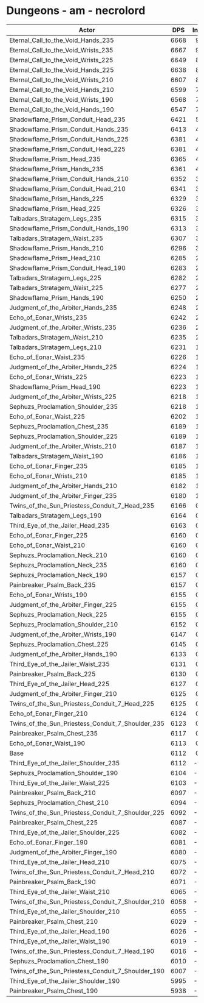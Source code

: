 # Dungeons - am - necrolord
| Actor | DPS | Increase |
|---|:---:|:---:|
|Eternal_Call_to_the_Void_Hands_235|6668|9.09%|
|Eternal_Call_to_the_Void_Wrists_235|6667|9.07%|
|Eternal_Call_to_the_Void_Wrists_225|6649|8.78%|
|Eternal_Call_to_the_Void_Hands_225|6638|8.60%|
|Eternal_Call_to_the_Void_Wrists_210|6607|8.09%|
|Eternal_Call_to_the_Void_Hands_210|6599|7.96%|
|Eternal_Call_to_the_Void_Wrists_190|6568|7.45%|
|Eternal_Call_to_the_Void_Hands_190|6547|7.11%|
|Shadowflame_Prism_Conduit_Head_235|6421|5.05%|
|Shadowflame_Prism_Conduit_Hands_235|6413|4.92%|
|Shadowflame_Prism_Conduit_Hands_225|6381|4.39%|
|Shadowflame_Prism_Conduit_Head_225|6381|4.39%|
|Shadowflame_Prism_Head_235|6365|4.13%|
|Shadowflame_Prism_Hands_235|6361|4.07%|
|Shadowflame_Prism_Conduit_Hands_210|6352|3.92%|
|Shadowflame_Prism_Conduit_Head_210|6341|3.74%|
|Shadowflame_Prism_Hands_225|6329|3.54%|
|Shadowflame_Prism_Head_225|6326|3.49%|
|Talbadars_Stratagem_Legs_235|6315|3.31%|
|Shadowflame_Prism_Conduit_Hands_190|6313|3.28%|
|Talbadars_Stratagem_Waist_235|6307|3.18%|
|Shadowflame_Prism_Hands_210|6296|3.00%|
|Shadowflame_Prism_Head_210|6285|2.82%|
|Shadowflame_Prism_Conduit_Head_190|6283|2.79%|
|Talbadars_Stratagem_Legs_225|6282|2.77%|
|Talbadars_Stratagem_Waist_225|6277|2.69%|
|Shadowflame_Prism_Hands_190|6250|2.25%|
|Judgment_of_the_Arbiter_Hands_235|6248|2.22%|
|Echo_of_Eonar_Wrists_235|6242|2.12%|
|Judgment_of_the_Arbiter_Wrists_235|6236|2.02%|
|Talbadars_Stratagem_Waist_210|6235|2.00%|
|Talbadars_Stratagem_Legs_210|6231|1.94%|
|Echo_of_Eonar_Waist_235|6226|1.86%|
|Judgment_of_the_Arbiter_Hands_225|6224|1.82%|
|Echo_of_Eonar_Wrists_225|6223|1.81%|
|Shadowflame_Prism_Head_190|6223|1.81%|
|Judgment_of_the_Arbiter_Wrists_225|6218|1.73%|
|Sephuzs_Proclamation_Shoulder_235|6218|1.73%|
|Echo_of_Eonar_Waist_225|6202|1.46%|
|Sephuzs_Proclamation_Chest_235|6189|1.25%|
|Sephuzs_Proclamation_Shoulder_225|6189|1.25%|
|Judgment_of_the_Arbiter_Wrists_210|6187|1.22%|
|Talbadars_Stratagem_Waist_190|6186|1.20%|
|Echo_of_Eonar_Finger_235|6185|1.19%|
|Echo_of_Eonar_Wrists_210|6185|1.19%|
|Judgment_of_the_Arbiter_Hands_210|6182|1.14%|
|Judgment_of_the_Arbiter_Finger_235|6180|1.10%|
|Twins_of_the_Sun_Priestess_Conduit_7_Head_235|6166|0.88%|
|Talbadars_Stratagem_Legs_190|6164|0.84%|
|Third_Eye_of_the_Jailer_Head_235|6163|0.83%|
|Echo_of_Eonar_Finger_225|6160|0.78%|
|Echo_of_Eonar_Waist_210|6160|0.78%|
|Sephuzs_Proclamation_Neck_210|6160|0.78%|
|Sephuzs_Proclamation_Neck_235|6160|0.78%|
|Sephuzs_Proclamation_Neck_190|6157|0.73%|
|Painbreaker_Psalm_Back_235|6157|0.73%|
|Echo_of_Eonar_Wrists_190|6155|0.70%|
|Judgment_of_the_Arbiter_Finger_225|6155|0.70%|
|Sephuzs_Proclamation_Neck_225|6155|0.70%|
|Sephuzs_Proclamation_Shoulder_210|6152|0.65%|
|Judgment_of_the_Arbiter_Wrists_190|6147|0.56%|
|Sephuzs_Proclamation_Chest_225|6145|0.53%|
|Judgment_of_the_Arbiter_Hands_190|6133|0.34%|
|Third_Eye_of_the_Jailer_Waist_235|6131|0.30%|
|Painbreaker_Psalm_Back_225|6130|0.29%|
|Third_Eye_of_the_Jailer_Head_225|6127|0.24%|
|Judgment_of_the_Arbiter_Finger_210|6125|0.20%|
|Twins_of_the_Sun_Priestess_Conduit_7_Head_225|6125|0.20%|
|Echo_of_Eonar_Finger_210|6124|0.19%|
|Twins_of_the_Sun_Priestess_Conduit_7_Shoulder_235|6123|0.17%|
|Painbreaker_Psalm_Chest_235|6117|0.07%|
|Echo_of_Eonar_Waist_190|6113|0.01%|
|Base|6112|0.00%|
|Third_Eye_of_the_Jailer_Shoulder_235|6112|-0.01%|
|Sephuzs_Proclamation_Shoulder_190|6104|-0.14%|
|Third_Eye_of_the_Jailer_Waist_225|6103|-0.16%|
|Painbreaker_Psalm_Back_210|6097|-0.25%|
|Sephuzs_Proclamation_Chest_210|6094|-0.30%|
|Twins_of_the_Sun_Priestess_Conduit_7_Shoulder_225|6092|-0.34%|
|Painbreaker_Psalm_Chest_225|6087|-0.42%|
|Third_Eye_of_the_Jailer_Shoulder_225|6082|-0.50%|
|Echo_of_Eonar_Finger_190|6081|-0.52%|
|Judgment_of_the_Arbiter_Finger_190|6080|-0.53%|
|Third_Eye_of_the_Jailer_Head_210|6075|-0.61%|
|Twins_of_the_Sun_Priestess_Conduit_7_Head_210|6072|-0.66%|
|Painbreaker_Psalm_Back_190|6071|-0.68%|
|Third_Eye_of_the_Jailer_Waist_210|6065|-0.78%|
|Twins_of_the_Sun_Priestess_Conduit_7_Shoulder_210|6058|-0.89%|
|Third_Eye_of_the_Jailer_Shoulder_210|6055|-0.94%|
|Painbreaker_Psalm_Chest_210|6029|-1.37%|
|Third_Eye_of_the_Jailer_Head_190|6026|-1.42%|
|Third_Eye_of_the_Jailer_Waist_190|6019|-1.53%|
|Twins_of_the_Sun_Priestess_Conduit_7_Head_190|6016|-1.58%|
|Sephuzs_Proclamation_Chest_190|6010|-1.68%|
|Twins_of_the_Sun_Priestess_Conduit_7_Shoulder_190|6007|-1.73%|
|Third_Eye_of_the_Jailer_Shoulder_190|5995|-1.92%|
|Painbreaker_Psalm_Chest_190|5938|-2.85%|
